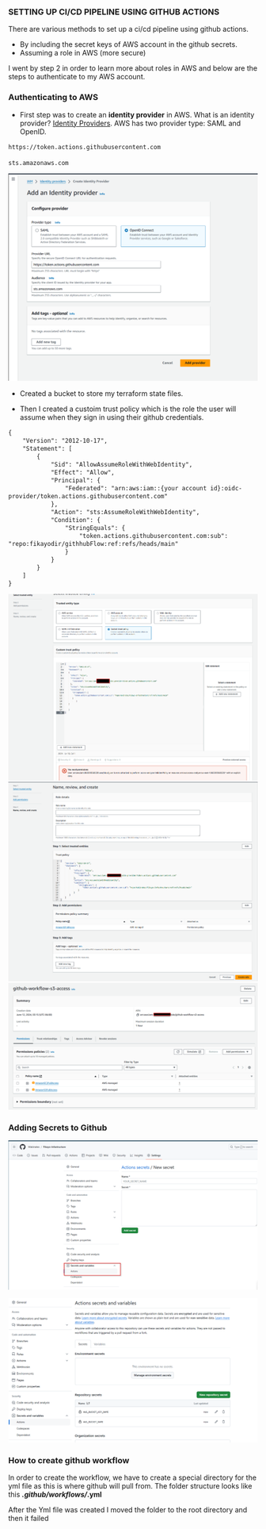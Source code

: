 ### SETTING UP CI/CD PIPELINE USING GITHUB ACTIONS 

There are various methods to set up a ci/cd pipeline using github actions.
- By including the secret keys of AWS account in the github secrets.
- Assuming a role in AWS (more secure)

I went by step 2 in order to learn more about roles in AWS and below are the steps to authenticate to my AWS account.

### Authenticating to AWS 

- First step was to create an **identity provider** in AWS. What is an identity provider?  [Identity Providers](https://www.okta.com/identity-101/why-your-company-needs-an-identity-provider/). AWS has two provider type: SAML and OpenID.
```
https://token.actions.githubusercontent.com

sts.amazonaws.com
```
![OpenID Connect](./Assets/OpeniId.png)


- Created a bucket to store my terraform state files.

- Then I created a custoim trust policy which is the role the user will assume when they sign in using their github credentials.

```
{
    "Version": "2012-10-17",
    "Statement": [
        {
            "Sid": "AllowAssumeRoleWithWebIdentity",
            "Effect": "Allow",
            "Principal": {
                "Federated": "arn:aws:iam::{your account id}:oidc-provider/token.actions.githubusercontent.com"
            },
            "Action": "sts:AssumeRoleWithWebIdentity",
            "Condition": {
                "StringEquals": {
                    "token.actions.githubusercontent.com:sub": "repo:fikayodir/githhubFlow:ref:refs/heads/main"
                }
            }
        }
    ]
}

```

![Custom Trust Policy](./Assets/TrustPolicy.png)
![Permissions](./Assets/permissions.png)
![Permissions Detail](./Assets/PermissionsDetails.png)


### Adding Secrets to Github

![GITHUB Secrets](./Assets/GithubSecrets.png)

![Added Secrets](./Assets/SecrestAdded.png)



### How to create github workflow

In order to create the workflow, we have to create a special directory for the yml file as this is where github will pull from. The folder structure looks like this ***.github/workflows/*.yml**

After the Yml file was created I moved the folder to the root directory and then it failed